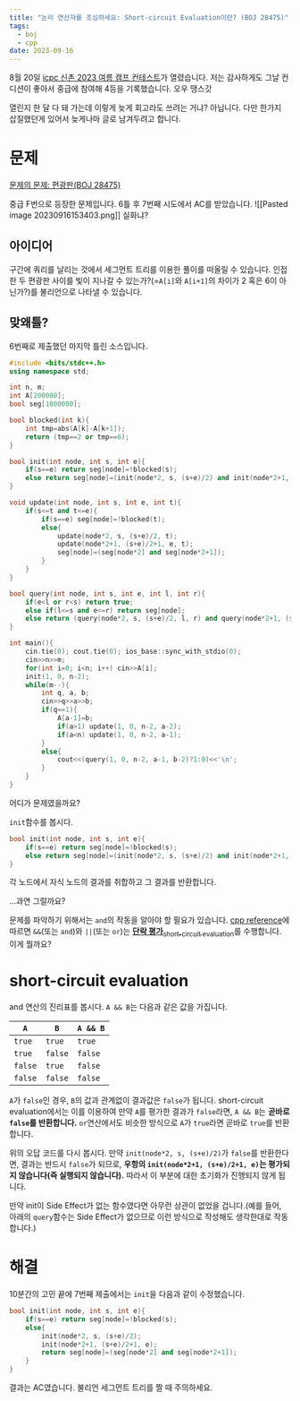 ```yaml
---
title: "논리 연산자를 조심하세요: Short-circuit Evaluation이란? (BOJ 28475)"
tags:
  - boj
  - cpp
date: 2023-09-16
---
```

8월 20일 [icpc 신촌 2023 여름 캠프 컨테스트](https://www.instagram.com/p/CwytRGnvzW_)가 열렸습니다. 저는 감사하게도 그날 컨디션이 좋아서 중급에 참여해 4등을 기록했습니다. 오우 땡스갓

열린지 한 달 다 돼 가는데 이렇게 늦게 회고라도 쓰려는 거냐? 아닙니다. 다만 한가지 삽질했던게 있어서 늦게나마 글로 남겨두려고 합니다. 
# 문제
[문제의 문제: 편광판(BOJ 28475)](https://boj.kr/28475)

중급 F번으로 등장한 문제입니다. 6틀 후 7번째 시도에서 AC를 받았습니다.
![[Pasted image 20230916153403.png]]
실화냐?

## 아이디어
구간에 쿼리를 날리는 것에서 세그먼트 트리를 이용한 풀이를 떠올릴 수 있습니다. 인접한 두 편광판 사이를 빛이 지나갈 수 있는가?(=`A[i]`와 `A[i+1]`의 차이가 2 혹은 6이 아닌가?)를 불리언으로 나타낼 수 있습니다.

## 맞왜틀?
6번째로 제출했던 마지막 틀린 소스입니다.
```cpp
#include <bits/stdc++.h>
using namespace std;

int n, m;
int A[200000];
bool seg[1000000];

bool blocked(int k){
    int tmp=abs(A[k]-A[k+1]);
    return (tmp==2 or tmp==6);
}

bool init(int node, int s, int e){
    if(s==e) return seg[node]=!blocked(s);
    else return seg[node]=(init(node*2, s, (s+e)/2) and init(node*2+1, (s+e)/2+1, e));
}

void update(int node, int s, int e, int t){
    if(s<=t and t<=e){
        if(s==e) seg[node]=!blocked(t);
        else{
            update(node*2, s, (s+e)/2, t);
            update(node*2+1, (s+e)/2+1, e, t);
            seg[node]=(seg[node*2] and seg[node*2+1]);
        }
    }
}

bool query(int node, int s, int e, int l, int r){
    if(e<l or r<s) return true;
    else if(l<=s and e<=r) return seg[node];
    else return (query(node*2, s, (s+e)/2, l, r) and query(node*2+1, (s+e)/2+1, e, l, r));
}

int main(){
    cin.tie(0); cout.tie(0); ios_base::sync_with_stdio(0);
    cin>>n>>m;
    for(int i=0; i<n; i++) cin>>A[i];
    init(1, 0, n-2);
    while(m--){
        int q, a, b;
        cin>>q>>a>>b;
        if(q==1){
            A[a-1]=b;
            if(a>1) update(1, 0, n-2, a-2);
            if(a<n) update(1, 0, n-2, a-1);
        }
        else{
            cout<<(query(1, 0, n-2, a-1, b-2)?1:0)<<'\n';
        }
    }
}
```
어디가 문제였을까요?

`init`함수를 봅시다.
```cpp
bool init(int node, int s, int e){
    if(s==e) return seg[node]=!blocked(s);
    else return seg[node]=(init(node*2, s, (s+e)/2) and init(node*2+1, (s+e)/2+1, e));
}
```
각 노드에서 자식 노드의 결과를 취합하고 그 결과를 반환합니다.

...과연 그럴까요?

문제를 파악하기 위해서는 `and`의 작동을 알아야 할 필요가 있습니다. [cpp reference](https://en.cppreference.com/w/cpp/language/operator_logical)에 따르면 `&&`(또는 `and`)와 `||`(또는 `or`)는 [**단락 평가**<sub>short-circuit evaluation</sub>](https://en.wikipedia.org/wiki/Short-circuit_evaluation)를 수행합니다. 이게 뭘까요?

# short-circuit evaluation
and 연산의 진리표를 봅시다. `A && B`는 다음과 같은 값을 가집니다.

| `A` | `B` | `A && B` |
| --- | --- | --- |
| `true` | `true` | `true` |
| `true` | `false` | `false` |
| `false` | `true` | `false` |
| `false` | `false` | `false` |

`A`가 `false`인 경우, `B`의 값과 관계없이 결과값은 `false`가 됩니다. short-circuit evaluation에서는 이를 이용하여 만약 `A`를 평가한 결과가 `false`라면, `A && B`는 **곧바로 `false`를 반환합니다.** `or`연산에서도 비슷한 방식으로 `A`가 `true`라면 곧바로 `true`를 반환합니다.

위의 오답 코드를 다시 봅시다. 만약 `init(node*2, s, (s+e)/2)`가 `false`를 반환한다면, 결과는 반드시 `false`가 되므로, **우항의 `init(node*2+1, (s+e)/2+1, e)`는 평가되지 않습니다(즉 실행되지 않습니다).** 따라서 이 부분에 대한 초기화가 진행되지 않게 됩니다.

만약 init이 Side Effect가 없는 함수였다면 아무런 상관이 없었을 겁니다.(예를 들어, 아래의 `query`함수는 Side Effect가 없으므로 이런 방식으로 작성해도 생각한대로 작동합니다.)

# 해결
10분간의 고민 끝에 7번째 제출에서는 `init`을 다음과 같이 수정했습니다.
```cpp
bool init(int node, int s, int e){
    if(s==e) return seg[node]=!blocked(s);
    else{
        init(node*2, s, (s+e)/2);
        init(node*2+1, (s+e)/2+1, e);
        return seg[node]=(seg[node*2] and seg[node*2+1]);
    }
}
```
결과는 AC였습니다. 불리언 세그먼트 트리를 짤 때 주의하세요.